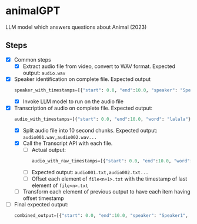 # animalGPT
LLM model which answers questions about Animal (2023)

## Steps
- [x] Common steps
   - [x] Extract audio file from video, convert to WAV format. Expected output: `audio.wav`
- [x] Speaker identification on complete file. Expected output
   ```py
   speaker_with_timestamps=[{"start": 0.0, "end":10.0, "speaker": "Speaker1"},...]
   ```
   - [x] Invoke LLM model to run on the audio file
   
- [x] Transcription of audio on complete file. Expected output: 
    ```py
    audio_with_timestamps=[{"start": 0.0, "end":10.0, "word": "lalala"},{"start": 10.0, "end":20.0, "word": "lalala"}...]
    ```
   - [x] Split audio file into 10 second chunks. Expected output: `audio001.wav,audio002.wav...`
   - [x] Call the Transcript API with each file.
      - [ ] Actual output:
         ```py
         audio_with_raw_timestamps=[{"start": 0.0, "end":10.0, "word": "lalala"},{"start": 0.0, "end":10.0, "word": "lalala"}...]
         ```
      - [ ] Expected output: `audio001.txt,audio002.txt...`
      - [ ] Offset each element of `file<n+1>.txt` with the timestamp of last element of `file<n>.txt`
   - [ ] Transform each element of previous output to have each item having offset timestamp
- [ ] Final expected output: 
   ```py
   combined_output=[{"start": 0.0, "end":10.0, "speaker": "Speaker1", "word": "lalala"},...]
   ```
